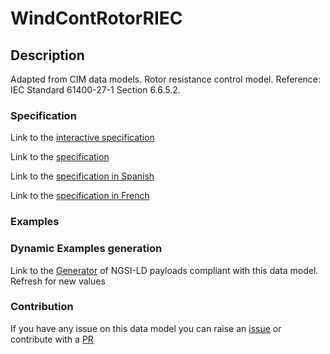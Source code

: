 # WindContRotorRIEC

## Description 

Adapted from CIM data models. Rotor resistance control model.  Reference: IEC Standard 61400-27-1 Section 6.6.5.2.
### Specification

Link to the [interactive specification](https://swagger.lab.fiware.org/?url=https://smart-data-models.github.io/dataModel.EnergyCIM/WindContRotorRIEC/swagger.yaml)

Link to the [specification](https://smart-data-models.github.io/dataModel.EnergyCIM/WindContRotorRIEC/doc/spec.md)

Link to the [specification in Spanish](https://smart-data-models.github.io/dataModel.EnergyCIM/WindContRotorRIEC/doc/spec_ES.md)

Link to the [specification in French](https://smart-data-models.github.io/dataModel.EnergyCIM/WindContRotorRIEC/doc/spec_FR.md)
### Examples
### Dynamic Examples generation

Link to the [Generator](https://smartdatamodels.org/extra/ngsi-ld_generator_v0.91.php?schemaUrl=https://raw.githubusercontent.com/smart-data-models/dataModel.EnergyCIM/master/WindContRotorRIEC/schema.json&email=info@smartdatamodels.org) of NGSI-LD payloads compliant with this data model. Refresh for new values
### Contribution

 If you have any issue on this data model you can raise an [issue](https://github.com/smart-data-models/dataModel.EnergyCIM/issues)  or contribute with a [PR](https://github.com/smart-data-models/dataModel.EnergyCIM/pulls)
